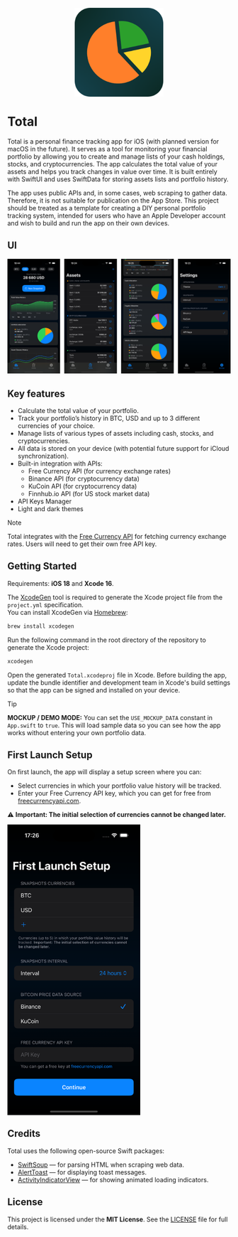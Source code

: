 
<p align="center">
  <img src="Resources/icon.png" alt="Setup Screen" align="center" width="200">
</p>

# Total
Total is a personal finance tracking app for iOS (with planned version for macOS in the future). It serves as a tool for monitoring your financial portfolio by allowing you to create and manage lists of your cash holdings, stocks, and cryptocurrencies. The app calculates the total value of your assets and helps you track changes in value over time. It is built entirely with SwiftUI and uses SwiftData for storing assets lists and portfolio history.

The app uses public APIs and, in some cases, web scraping to gather data. Therefore, it is not suitable for publication on the App Store. This project should be treated as a template for creating a DIY personal portfolio tracking system, intended for users who have an Apple Developer account and wish to build and run the app on their own devices.

## UI

![UI](Resources/ui-overview.png)

## Key features

* Calculate the total value of your portfolio.
* Track your portfolio’s history in BTC, USD and up to 3 different currencies of your choice.
* Manage lists of various types of assets including cash, stocks, and cryptocurrencies.
* All data is stored on your device (with potential future support for iCloud synchronization).
* Built-in integration with APIs:
  * Free Currency API (for currency exchange rates)
  * Binance API (for cryptocurrency data)
  * KuCoin API (for cryptocurrency data)
  * Finnhub.io API (for US stock market data)
* API Keys Manager
* Light and dark themes


> [!NOTE]
> Total integrates with the [Free Currency API](https://freecurrencyapi.com) for fetching currency exchange rates. Users will need to get their own free API key.

## Getting Started

Requirements: **iOS 18** and **Xcode 16**.

The [XcodeGen](https://github.com/yonaskolb/XcodeGen) tool is required to generate the Xcode project file from the `project.yml` specification.\
You can install XcodeGen via [Homebrew](https://brew.sh/):

```bash
brew install xcodegen
```

Run the following command in the root directory of the repository to generate the Xcode project:
```bash
xcodegen
```

Open the generated `Total.xcodeproj` file in Xcode. Before building the app, update the bundle identifier and development team in Xcode's build settings so that the app can be signed and installed on your device.

> [!TIP]
> **MOCKUP / DEMO MODE:** You can set the `USE_MOCKUP_DATA` constant in `App.swift` to `true`. This will load sample data so you can see how the app works without entering your own portfolio data.

## First Launch Setup

On first launch, the app will display a setup screen where you can:
   * Select currencies in which your portfolio value history will be tracked.
   * Enter your Free Currency API key, which you can get for free from [freecurrencyapi.com](https://freecurrencyapi.com).

:warning: **Important: The initial selection of currencies cannot be changed later.**

<img src="Resources/setup.png" alt="Setup Screen" align="center" width="300">

## Credits
Total uses the following open-source Swift packages:
* [SwiftSoup](https://github.com/scinfu/SwiftSoup) — for parsing HTML when scraping web data.
* [AlertToast](https://github.com/elai950/AlertToast) — for displaying toast messages.
* [ActivityIndicatorView](https://github.com/exyte/ActivityIndicatorView) — for showing animated loading indicators.

## License
This project is licensed under the **MIT License**. See the [LICENSE](LICENSE) file for full details.
